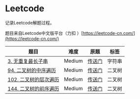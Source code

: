 # Leetcode
记录Leetcode解题过程。

题目来自Leetcode中文版平台（力扣 ）[https://leetcode-cn.com/](https://leetcode-cn.com/)

| 题目 | 难度 | 原题 | 标签 |
| --- | --- | --- | --- |
| [3. 无重复最长子串](https://github.com/xwchris/Leetcode/tree/master/3.%20%E9%87%8D%E5%A4%8D%E6%9C%80%E9%95%BF%E5%AD%90%E4%B8%B2) | Medium | [传送门](https://leetcode-cn.com/problems/longest-substring-without-repeating-characters/submissions/) | 字符串 |
| [94. 二叉树的中序遍历](https://github.com/xwchris/Leetcode/tree/master/94.%20%E4%BA%8C%E5%8F%89%E6%A0%91%E7%9A%84%E4%B8%AD%E5%BA%8F%E9%81%8D%E5%8E%86) | Medium | [传送门](https://leetcode-cn.com/problems/binary-tree-inorder-traversal/) | 二叉树 |
| [102. 二叉树的层次遍历](https://github.com/xwchris/Leetcode/tree/master/102.%20%E4%BA%8C%E5%8F%89%E6%A0%91%E7%9A%84%E5%B1%82%E6%AC%A1%E9%81%8D%E5%8E%86) | Medium | [传送门](https://leetcode-cn.com/problems/binary-tree-level-order-traversal/) | 二叉树 |
| [144. 二叉树的前序遍历](https://github.com/xwchris/Leetcode/tree/master/144.%20%E4%BA%8C%E5%8F%89%E6%A0%91%E7%9A%84%E5%89%8D%E5%BA%8F%E9%81%8D%E5%8E%86) | Medium | [传送门](https://leetcode-cn.com/problems/binary-tree-preorder-traversal/) | 二叉树 |
